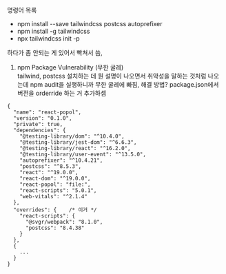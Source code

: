 명령어 목록
- npm install --save tailwindcss postcss autoprefixer
- npm install -g tailwindcss
- npx tailwindcss init -p

하다가 좀 안되는 게 있어서 빡쳐서 씀,

1. npm Package Vulnerability (무한 굴레) <br>
    tailwind, postcss 설치하는 데 뭔 설명이 나오면서 취약성을
    말하는 것처럼 나오는데 npm audit을 실행하니까 무한 굴레에 빠짐, 
    해결 방법? package.json에서 버전을 orderride 하는 거 추가하셈 
```
{
  "name": "react-popol",
  "version": "0.1.0",
  "private": true,
  "dependencies": {
    "@testing-library/dom": "^10.4.0",
    "@testing-library/jest-dom": "^6.6.3",
    "@testing-library/react": "^16.2.0",
    "@testing-library/user-event": "^13.5.0",
    "autoprefixer": "^10.4.21",
    "postcss": "^8.5.3",
    "react": "^19.0.0",
    "react-dom": "^19.0.0",
    "react-popol": "file:",
    "react-scripts": "5.0.1",
    "web-vitals": "^2.1.4"
  },
  "overrides": {    /* 이거 */
    "react-scripts": {
      "@svgr/webpack": "8.1.0",
      "postcss": "8.4.38"
    }
  },
  {
    ...
  }
}

```
    